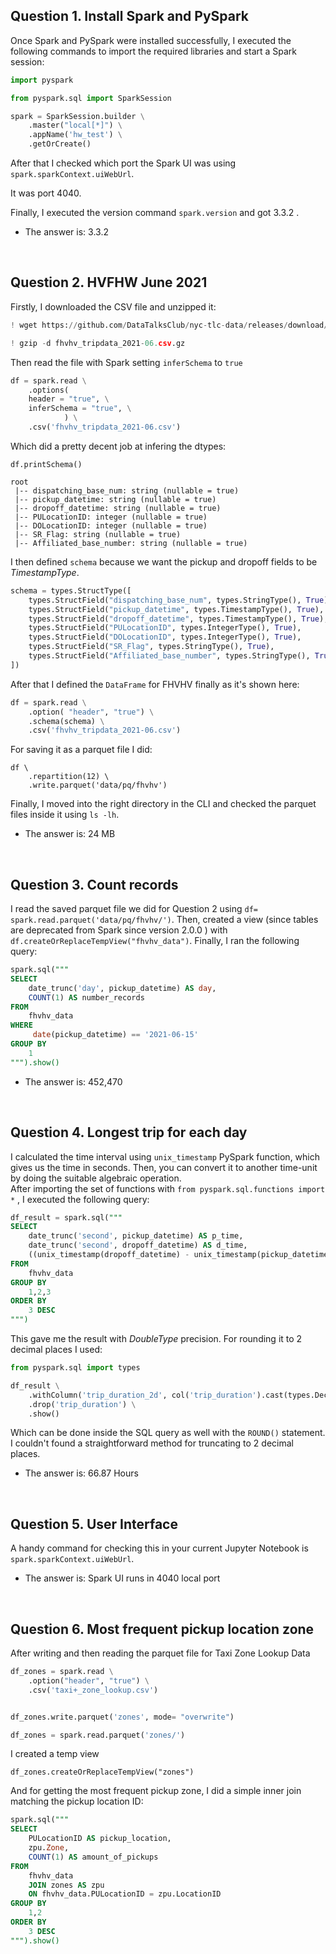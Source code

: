 ## Question 1. Install Spark and PySpark

Once Spark and PySpark were installed successfully, I executed the following commands
to import the required libraries and start a Spark session:

```python
import pyspark

from pyspark.sql import SparkSession

spark = SparkSession.builder \
    .master("local[*]") \
    .appName('hw_test') \
    .getOrCreate()
```

After that I checked which port the Spark UI was using `spark.sparkContext.uiWebUrl`.

It was port 4040.

Finally, I executed the version command `spark.version` and got 3.3.2 . 

* The answer is: 3.3.2

<br>

## Question 2. HVFHW June 2021

Firstly, I downloaded the CSV file and unzipped it:

```python
! wget https://github.com/DataTalksClub/nyc-tlc-data/releases/download/fhvhv/fhvhv_tripdata_2021-06.csv.gz

! gzip -d fhvhv_tripdata_2021-06.csv.gz
```

Then read the file with Spark setting `inferSchema` to `true` 

```python
df = spark.read \
    .options( 
    header = "true", \
    inferSchema = "true", \
            ) \
    .csv('fhvhv_tripdata_2021-06.csv')
```

Which did a pretty decent job at infering the dtypes:

`df.printSchema()`

```pyhton
root
 |-- dispatching_base_num: string (nullable = true)
 |-- pickup_datetime: string (nullable = true)
 |-- dropoff_datetime: string (nullable = true)
 |-- PULocationID: integer (nullable = true)
 |-- DOLocationID: integer (nullable = true)
 |-- SR_Flag: string (nullable = true)
 |-- Affiliated_base_number: string (nullable = true)
``` 
I then defined `schema` because we want the pickup and dropoff fields to be *TimestampType*.

```python
schema = types.StructType([
    types.StructField("dispatching_base_num", types.StringType(), True),
    types.StructField("pickup_datetime", types.TimestampType(), True),
    types.StructField("dropoff_datetime", types.TimestampType(), True),
    types.StructField("PULocationID", types.IntegerType(), True),
    types.StructField("DOLocationID", types.IntegerType(), True),
    types.StructField("SR_Flag", types.StringType(), True),
    types.StructField("Affiliated_base_number", types.StringType(), True)
])
```

After that I defined the `DataFrame` for FHVHV finally as it's shown here:

```python
df = spark.read \
    .option( "header", "true") \
    .schema(schema) \
    .csv('fhvhv_tripdata_2021-06.csv')
```

For saving it as a parquet file I did:

```pyhton
df \
    .repartition(12) \
    .write.parquet('data/pq/fhvhv')
```

Finally, I moved into the right directory in the CLI and checked the parquet files inside it using `ls -lh`.


* The answer is: 24 MB

<br>

## Question 3. Count records

I read the saved parquet file we did for Question 2 using `df= spark.read.parquet('data/pq/fhvhv/')`. Then, created a view
(since tables are deprecated from Spark since version 2.0.0 ) with `df.createOrReplaceTempView("fhvhv_data")`. Finally, I ran
the following query:

```sql
spark.sql("""
SELECT
    date_trunc('day', pickup_datetime) AS day,
    COUNT(1) AS number_records
FROM
    fhvhv_data
WHERE
     date(pickup_datetime) == '2021-06-15'
GROUP BY
    1
""").show()
```

* The answer is: 452,470

<br>

## Question 4. Longest trip for each day

I calculated the time interval using `unix_timestamp` PySpark function, which gives us the time in seconds. Then, you can convert it 
to another time-unit by doing the suitable algebraic operation.  
After importing the set of functions with `from pyspark.sql.functions import *` , I executed the following query:

```sql
df_result = spark.sql("""
SELECT
    date_trunc('second', pickup_datetime) AS p_time,
    date_trunc('second', dropoff_datetime) AS d_time,
    ((unix_timestamp(dropoff_datetime) - unix_timestamp(pickup_datetime))/3600) AS trip_duration
FROM
    fhvhv_data
GROUP BY
    1,2,3
ORDER BY
    3 DESC
""")
```

This gave me the result with *DoubleType* precision. For rounding it to 2 decimal places I used:

```python
from pyspark.sql import types

df_result \
    .withColumn('trip_duration_2d', col('trip_duration').cast(types.DecimalType(38,2))) \
    .drop('trip_duration') \
    .show() 
```

Which can be done inside the SQL query as well with the `ROUND()` statement. I couldn't found a straightforward method for truncating to 2 decimal places.

* The answer is: 66.87 Hours
    
<br>


## Question 5. User Interface

A handy command for checking this in your current Jupyter Notebook is `spark.sparkContext.uiWebUrl`.

* The answer is: Spark UI runs in 4040 local port

<br>

## Question 6. Most frequent pickup location zone

After writing and then reading the parquet file for Taxi Zone Lookup Data

```python
df_zones = spark.read \
    .option("header", "true") \
    .csv('taxi+_zone_lookup.csv')


df_zones.write.parquet('zones', mode= "overwrite")

df_zones = spark.read.parquet('zones/')
```

I created a temp view 

`df_zones.createOrReplaceTempView("zones")`

And for getting the most frequent pickup zone, I did a simple inner join matching the pickup location ID:

```sql
spark.sql("""
SELECT
    PULocationID AS pickup_location,
    zpu.Zone,
    COUNT(1) AS amount_of_pickups
FROM
    fhvhv_data 
    JOIN zones AS zpu
    ON fhvhv_data.PULocationID = zpu.LocationID
GROUP BY
    1,2
ORDER BY
    3 DESC
""").show()
```
